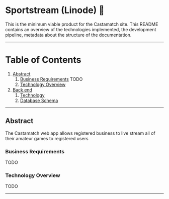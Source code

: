 # Sportstream (Linode) :rocket:

This is the minimum viable product for the Castamatch site. This README contains 
an overview of the technologies implemented, the development pipeline, metadata 
about the structure of the documentation.

---

# Table of Contents

1.  [Abstract](#Abstract)
    1.  [Business Requirements](#Business-Requirements) TODO
    1.  [Technology Overview](#Technology-Overview)
1.  [Back end](#Back-end)
    1.  [Technology](#Technology)
    1.  [Database Schema](#Database-Schema)

---

## Abstract

The Castamatch web app allows registered business to live stream all of their 
amateur games to registered users


### Business Requirements

TODO


### Technology Overview

TODO

---

